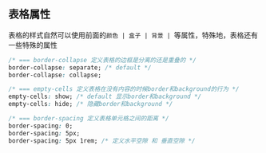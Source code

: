 
## 表格属性
表格的样式自然可以使用前面的`颜色 | 盒子 | 背景 | `等属性，特殊地，表格还有一些特殊的属性

```css
/* === border-collapse 定义表格的边框是分离的还是重叠的 */
border-collapse: separate; /* default */
border-collapse: collapse;

/* === empty-cells 定义表格在没有内容的时候border和background的行为 */
empty-cells: show; /* default 显示border和background */
empty-cells: hide; /* 隐藏border和background */

/* === border-spacing 定义表格单元格之间的距离 */
border-spacing: 0;
border-spacing: 5px;
border-spacing: 5px 1rem; /* 定义水平空隙 和 垂直空隙 */
```